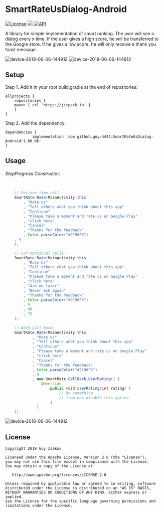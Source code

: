 # SmartRateUsDialog-Android
[![License](https://img.shields.io/badge/License-Apache%202.0-blue.svg)](https://github.com/vlad1m1r990/Lemniscate/blob/master/LICENSE)
[![](https://jitpack.io/v/guy-4444/SmartRateUsDialog-Android.svg)](https://jitpack.io/#guy-4444/SmartRateUsDialog-Android)
[![API](https://img.shields.io/badge/API-18%2B-green.svg?style=flat)]()

A library for simple implementation of smart ranking.
The user will see a dialog every x time.
If the user gives a high score, he will be transferred to the Google store. If he gives a low score, he will only receive a thank you toast message.

![device-2018-06-06-144912](https://github.com/guy-4444/SmartRateUsDialog-Android/blob/master/screen%20shot.png?raw=true)
![device-2018-06-06-144912](https://github.com/guy-4444/SmartRateUsDialog-Android/blob/master/screen%20shot%202.png?raw=true)

## Setup
Step 1. Add it in your root build.gradle at the end of repositories:
```
allprojects {
    repositories {
	maven { url 'https://jitpack.io' }
    }
}
```

Step 2. Add the dependency:

```
dependencies {
	        implementation 'com.github.guy-4444:SmartRateUsDialog-Android:1.00.06'
}
```
## Usage

###### StepProgress Constructor:
```java

    // For one time call
    SmartRate.Rate(MainActivity.this
    	, "Rate Us"
    	, "Tell others what you think about this app"
    	, "Continue"
    	, "Please take a moment and rate us on Google Play"
    	, "click here"
    	, "Cancel"
    	, "Thanks for the feedback"
    	, Color.parseColor("#2196F3")
   	, 4
    );

    // For continual calls - 
    SmartRate.Rate(MainActivity.this
    	, "Rate Us"
    	, "Tell others what you think about this app"
    	, "Continue"
    	, "Please take a moment and rate us on Google Play"
    	, "click here"
    	, "Ask me later"
    	, "Never ask again"
    	, "Thanks for the feedback"
    	, Color.parseColor("#2196F3")
    	, 4
    	, 48
    	, 72
    );
    
    // With Call Back:
    SmartRate.Rate(MainActivity.this
            , "Rate Us"
            , "Tell others what you think about this app"
            , "Continue"
            , "Please take a moment and rate us on Google Play"
            , "click here"
            , "Cancel"
            , "Thanks for the feedback"
            , Color.parseColor("#2196F3")
            , 4
            , new SmartRate.CallBack_UserRating() {
                @Override
                    public void userRating(int rating) {
                        // Do something
                        // from now disable this option
                    }
              }
    );

```

![device-2018-06-06-144912](https://github.com/guy-4444/SmartRateUsDialog-Android/blob/master/desc.png?raw=true)


## License

    Copyright 2019 Guy Isakov

    Licensed under the Apache License, Version 2.0 (the "License");
    you may not use this file except in compliance with the License.
    You may obtain a copy of the License at

       http://www.apache.org/licenses/LICENSE-2.0

    Unless required by applicable law or agreed to in writing, software
    distributed under the License is distributed on an "AS IS" BASIS,
    WITHOUT WARRANTIES OR CONDITIONS OF ANY KIND, either express or implied.
    See the License for the specific language governing permissions and
    limitations under the License.


